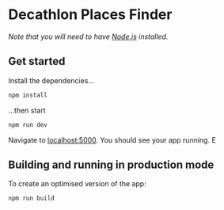 
# Decathlon Places Finder



*Note that you will need to have [Node.js](https://nodejs.org) installed.*


## Get started

Install the dependencies...

```bash
npm install
```

...then start 

```bash
npm run dev
```

Navigate to [localhost:5000](http://localhost:5000). You should see your app running. E

## Building and running in production mode

To create an optimised version of the app:

```bash
npm run build
```